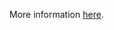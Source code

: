 More information [here](https://docs.prismacloud.io/en/enterprise-edition/policy-reference/aws-policies/aws-general-policies/bc-aws-294).
